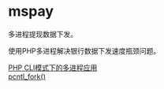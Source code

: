 # mspay

多进程提现数据下发。

使用PHP多进程解决银行数据下发速度瓶颈问题。

[PHP CLI模式下的多进程应用](http://www.laruence.com/2009/06/11/930.html)  
[pcntl_fork()](http://php.net/manual/en/function.pcntl-fork.php)
